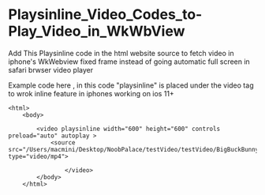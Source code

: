 # Playsinline_Video_Codes_to-Play_Video_in_WkWbView


Add This Playsinline code in the html website source to fetch video in iphone's WkWebview fixed frame instead of going automatic full screen in safari brwser video player


Example code here , in this code "playsinline" is placed under the video tag to wrok inline feature in  iphones working on ios 11+ 
```
<html>
    <body>
        
        <video playsinline width="600" height="600" controls preload="auto" autoplay >
            <source src="/Users/macmini/Desktop/NoobPalace/testVideo/testVideo/BigBuckBunny.mp4" type="video/mp4">
                
                </video>
        </body>
    </html>
  
